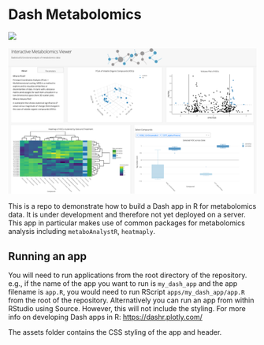 # Dash Metabolomics

![](dash_metabolomics.gif)

![](dash_metabolomics_1.png)


This is a repo to demonstrate how to build a Dash app in R for metabolomics data. It is under development and therefore not yet deployed on a server. This app in particular makes use of common packages for metabolomics analysis including `metaboAnalystR`, `heatmaply`.

## Running an app
You will need to run applications from the root directory of the repository. e.g., if the name of the app you want to run is `my_dash_app` and the app filename is
`app.R`, you would need to run RScript `apps/my_dash_app/app.R` from the root of the repository. Alternatively you can run an app from within RStudio using Source. However, this will not include the styling. For more info on developing Dash apps in R: https://dashr.plotly.com/

The assets folder contains the CSS styling of the app and header. 

